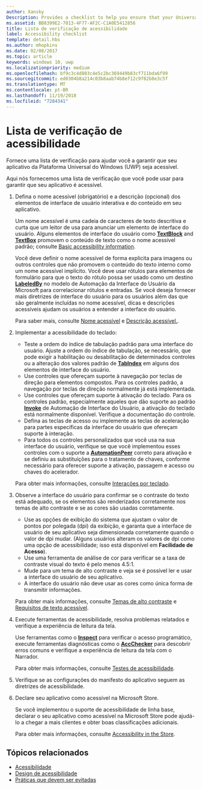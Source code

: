 ```yaml
---
author: Xansky
Description: Provides a checklist to help you ensure that your Universal Windows Platform (UWP) app is accessible.
ms.assetid: BB8399E2-7013-4F77-AF2C-C1A0E5412856
title: Lista de verificação de acessibilidade
label: Accessibility checklist
template: detail.hbs
ms.author: mhopkins
ms.date: 02/08/2017
ms.topic: article
keywords: windows 10, uwp
ms.localizationpriority: medium
ms.openlocfilehash: bf9c3c4d803c4e5c2bc369449b83cf711bda6f99
ms.sourcegitcommit: ed0304b8a214c03b8aab74b8ef12c9f82b8e3c5f
ms.translationtype: MT
ms.contentlocale: pt-BR
ms.lasthandoff: 11/19/2018
ms.locfileid: "7284341"
---
```

# <a name="accessibility-checklist"></a>Lista de verificação de acessibilidade



Fornece uma lista de verificação para ajudar você a garantir que seu aplicativo da Plataforma Universal do Windows (UWP) seja acessível.

Aqui nós fornecemos uma lista de verificação que você pode usar para garantir que seu aplicativo é acessível.

1.  Defina o nome acessível (obrigatório) e a descrição (opcional) dos elementos de interface de usuário interativa e do conteúdo em seu aplicativo.

    Um nome acessível é uma cadeia de caracteres de texto descritiva e curta que um leitor de usa para anunciar um elemento de interface do usuário. Alguns elementos de interface do usuário como [**TextBlock**](https://msdn.microsoft.com/library/windows/apps/BR209652) and [**TextBox**](https://msdn.microsoft.com/library/windows/apps/BR209683) promovem o conteúdo de texto como o nome acessível padrão; consulte [Basic accessibility information](basic-accessibility-information.md#name_from_inner_text).

    Você deve definir o nome acessível de forma explicita para imagens ou outros controles que não promovem o conteúdo do texto interno como um nome acessível implícito. Você deve usar rótulos para elementos de formulário para que o texto do rótulo possa ser usado como um destino [**LabeledBy**](https://msdn.microsoft.com/library/windows/apps/Hh759769) no modelo de Automação da Interface do Usuário da Microsoft para correlacionar rótulos e entradas. Se você deseja fornecer mais diretrizes de interface do usuário para os usuários além das que são geralmente incluídas no nome acessível, dicas e descrições acessíveis ajudam os usuários a entender a interface do usuário.

    Para saber mais, consulte [Nome acessível](basic-accessibility-information.md#accessible_name) e [Descrição acessível.](basic-accessibility-information.md).

2.  Implementar a acessibilidade do teclado:

    * Teste a ordem do índice de tabulação padrão para uma interface do usuário. Ajuste a ordem do índice de tabulação, se necessário, que pode exigir a habilitação ou desabilitação de determinados controles ou a alteração dos valores padrão de [**TabIndex**](https://msdn.microsoft.com/library/windows/apps/BR209461) em alguns dos elementos de interface do usuário.
    * Use controles que ofereçam suporte à navegação por teclas de direção para elementos compostos. Para os controles padrão, a navegação por teclas de direção normalmente já está implementada.
    * Use controles que ofereçam suporte à ativação do teclado. Para os controles padrão, especialmente aqueles que dão suporte ao padrão [**Invoke**](https://msdn.microsoft.com/library/windows/apps/BR242582) de Automação de Interface do Usuário, a ativação do teclado está normalmente disponível. Verifique a documentação do controle.
    * Defina as teclas de acesso ou implemente as teclas de aceleração para partes específicas da interface do usuário que ofereçam suporte à interação.
    * Para todos os controles personalizados que você usa na sua interface do usuário, verifique se que você implementou esses controles com o suporte a [**AutomationPeer**](https://msdn.microsoft.com/library/windows/apps/BR209185) correto para ativação e se definiu as substituições para o tratamento de chaves, conforme necessário para oferecer suporte a ativação, passagem e acesso ou chaves do acelerador.

    Para obter mais informações, consulte [Interações por teclado](https://msdn.microsoft.com/library/windows/apps/Mt185607).

3.  Observe a interface do usuário para confirmar se o contraste do texto está adequado, se os elementos são renderizados corretamente nos temas de alto contraste e se as cores são usadas corretamente.

    * Use as opções de exibição do sistema que ajustam o valor de pontos por polegada (dpi) da exibição, e garanta que a interface de usuário de seu aplicativo seja dimensionada corretamente quando o valor de dpi mudar. (Alguns usuários alteram os valores de dpi como uma opção de acessibilidade; isso está disponível em **Facilidade de Acesso**).
    * Use uma ferramenta de análise de cor para verificar se a taxa de contraste visual do texto é pelo menos 4.5:1.
    * Mude para um tema de alto contraste e veja se é possível ler e usar a interface do usuário de seu aplicativo.
    * A interface do usuário não deve usar as cores como única forma de transmitir informações.

    Para obter mais informações, consulte [Temas de alto contraste](high-contrast-themes.md) e [Requisitos de texto acessível](accessible-text-requirements.md).

4.  Execute ferramentas de acessibilidade, resolva problemas relatados e verifique a experiência de leitura da tela.

    Use ferramentas como o [**Inspect**](https://msdn.microsoft.com/library/windows/desktop/Dd318521) para verificar o acesso programático, execute ferramentas diagnósticas como o [**AccChecker**](https://msdn.microsoft.com/library/windows/desktop/Hh920985) para descobrir erros comuns e verifique a experiência de leitura da tela com o Narrador.

    Para obter mais informações, consulte [Testes de acessibilidade](accessibility-testing.md).

5.  Verifique se as configurações do manifesto do aplicativo seguem as diretrizes de acessibilidade.

6.  Declare seu aplicativo como acessível na Microsoft Store.

    Se você implementou o suporte de acessibilidade de linha base, declarar o seu aplicativo como acessível na Microsoft Store pode ajudá-lo a chegar a mais clientes e obter boas classificações adicionais.

    Para obter mais informações, consulte [Accessibility in the Store](accessibility-in-the-store.md).

<span id="related_topics"/>

## <a name="related-topics"></a>Tópicos relacionados  
* [Acessibilidade](accessibility.md)
* [Design de acessibilidade](https://msdn.microsoft.com/library/windows/apps/Hh700407)
* [Práticas que devem ser evitadas](practices-to-avoid.md) 
